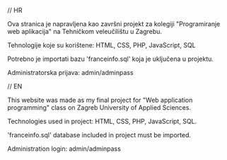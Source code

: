 // HR

Ova stranica je napravljena kao završni projekt za kolegiji "Programiranje web aplikacija" na Tehničkom veleučilištu u Zagrebu.

Tehnologije koje su korištene: HTML, CSS, PHP, JavaScript, SQL

Potrebno je importati bazu 'franceinfo.sql' koja je uključena u projektu.

Administratorska prijava: admin/adminpass

// EN

This website was made as my final project for "Web application programming" class on Zagreb University of Applied Sciences.

Technologies used in project: HTML, CSS, PHP, JavaScript, SQL.

'franceinfo.sql' database included in project must be imported.

Administration login: admin/adminpass